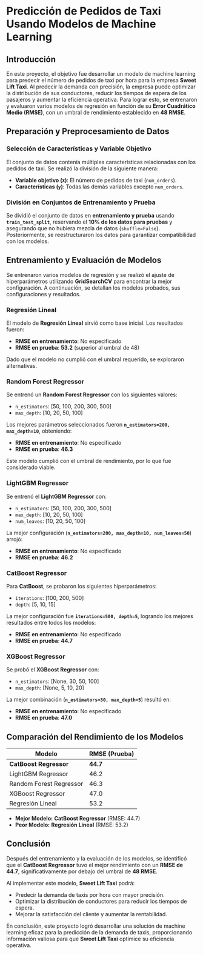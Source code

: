 # **Predicción de Pedidos de Taxi Usando Modelos de Machine Learning**  

## **Introducción**  
En este proyecto, el objetivo fue desarrollar un modelo de machine learning para predecir el número de pedidos de taxi por hora para la empresa **Sweet Lift Taxi**. Al predecir la demanda con precisión, la empresa puede optimizar la distribución de sus conductores, reducir los tiempos de espera de los pasajeros y aumentar la eficiencia operativa. Para lograr esto, se entrenaron y evaluaron varios modelos de regresión en función de su **Error Cuadrático Medio (RMSE)**, con un umbral de rendimiento establecido en **48 RMSE**.  

## **Preparación y Preprocesamiento de Datos**  

### **Selección de Características y Variable Objetivo**  
El conjunto de datos contenía múltiples características relacionadas con los pedidos de taxi. Se realizó la división de la siguiente manera:  

- **Variable objetivo (`X`)**: El número de pedidos de taxi (`num_orders`).  
- **Características (`y`)**: Todas las demás variables excepto `num_orders`.  

### **División en Conjuntos de Entrenamiento y Prueba**  
Se dividió el conjunto de datos en **entrenamiento y prueba** usando **`train_test_split`**, reservando el **10% de los datos para pruebas** y asegurando que no hubiera mezcla de datos (`shuffle=False`). Posteriormente, se reestructuraron los datos para garantizar compatibilidad con los modelos.  

## **Entrenamiento y Evaluación de Modelos**  

Se entrenaron varios modelos de regresión y se realizó el ajuste de hiperparámetros utilizando **GridSearchCV** para encontrar la mejor configuración. A continuación, se detallan los modelos probados, sus configuraciones y resultados.  

### **Regresión Lineal**  
El modelo de **Regresión Lineal** sirvió como base inicial. Los resultados fueron:  
- **RMSE en entrenamiento**: No especificado  
- **RMSE en prueba**: **53.2** (superior al umbral de 48)  

Dado que el modelo no cumplió con el umbral requerido, se exploraron alternativas.  

### **Random Forest Regressor**  
Se entrenó un **Random Forest Regressor** con los siguientes valores:  
- `n_estimators`: [50, 100, 200, 300, 500]  
- `max_depth`: [10, 20, 50, 100]  

Los mejores parámetros seleccionados fueron **`n_estimators=200, max_depth=10`**, obteniendo:  
- **RMSE en entrenamiento**: No especificado  
- **RMSE en prueba**: **46.3**  

Este modelo cumplió con el umbral de rendimiento, por lo que fue considerado viable.  

### **LightGBM Regressor**  
Se entrenó el **LightGBM Regressor** con:  
- `n_estimators`: [50, 100, 200, 300, 500]  
- `max_depth`: [10, 20, 50, 100]  
- `num_leaves`: [10, 20, 50, 100]  

La mejor configuración (**`n_estimators=200, max_depth=10, num_leaves=50`**) arrojó:  
- **RMSE en entrenamiento**: No especificado  
- **RMSE en prueba**: **46.2**  

### **CatBoost Regressor**  
Para **CatBoost**, se probaron los siguientes hiperparámetros:  
- `iterations`: [100, 200, 500]  
- `depth`: [5, 10, 15]  

La mejor configuración fue **`iterations=500, depth=5`**, logrando los mejores resultados entre todos los modelos:  
- **RMSE en entrenamiento**: No especificado  
- **RMSE en prueba**: **44.7**  

### **XGBoost Regressor**  
Se probó el **XGBoost Regressor** con:  
- `n_estimators`: [None, 30, 50, 100]  
- `max_depth`: [None, 5, 10, 20]  

La mejor combinación (**`n_estimators=30, max_depth=5`**) resultó en:  
- **RMSE en entrenamiento**: No especificado  
- **RMSE en prueba**: **47.0**  

## **Comparación del Rendimiento de los Modelos**  

| Modelo                     | RMSE (Prueba) |
|---------------------------|--------------|
| **CatBoost Regressor**    | **44.7**     |
| LightGBM Regressor       | 46.2         |
| Random Forest Regressor  | 46.3         |
| XGBoost Regressor        | 47.0         |
| Regresión Lineal         | 53.2         |

- **Mejor Modelo:** **CatBoost Regressor** (RMSE: 44.7)  
- **Peor Modelo:** **Regresión Lineal** (RMSE: 53.2)  

## **Conclusión**  

Después del entrenamiento y la evaluación de los modelos, se identificó que el **CatBoost Regressor** tuvo el mejor rendimiento con un **RMSE de 44.7**, significativamente por debajo del umbral de **48 RMSE**.  

Al implementar este modelo, **Sweet Lift Taxi** podrá:  
- Predecir la demanda de taxis por hora con mayor precisión.  
- Optimizar la distribución de conductores para reducir los tiempos de espera.  
- Mejorar la satisfacción del cliente y aumentar la rentabilidad.  

En conclusión, este proyecto logró desarrollar una solución de machine learning eficaz para la predicción de la demanda de taxis, proporcionando información valiosa para que **Sweet Lift Taxi** optimice su eficiencia operativa.  
